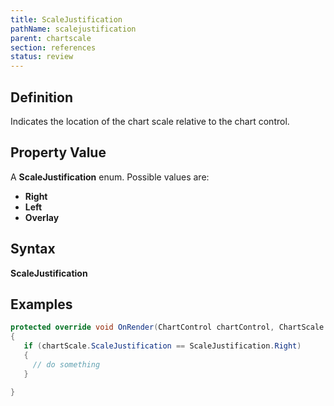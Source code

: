 ```yaml
---
title: ScaleJustification
pathName: scalejustification
parent: chartscale
section: references
status: review
---
```


## Definition

Indicates the location of the chart scale relative to the chart control.

## Property Value

A **ScaleJustification** enum. Possible values are:

* **Right**
* **Left**
* **Overlay**

## Syntax

**ScaleJustification**

## Examples

```csharp
protected override void OnRender(ChartControl chartControl, ChartScale chartScale)
{
   if (chartScale.ScaleJustification == ScaleJustification.Right)
   {
     // do something
   }

}
```
